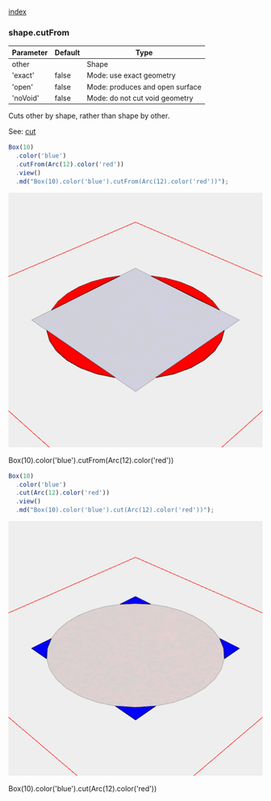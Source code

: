 [index](../../nb/api/index.md)
### shape.cutFrom
Parameter|Default|Type
---|---|---
other||Shape
'exact'|false|Mode: use exact geometry
'open'|false|Mode: produces and open surface
'noVoid'|false|Mode: do not cut void geometry

Cuts other by shape, rather than shape by other.

See: [cut](../../nb/api/cut.md)

```JavaScript
Box(10)
  .color('blue')
  .cutFrom(Arc(12).color('red'))
  .view()
  .md("Box(10).color('blue').cutFrom(Arc(12).color('red'))");
```

![Image](cutFrom.md.$2.png)

Box(10).color('blue').cutFrom(Arc(12).color('red'))

```JavaScript
Box(10)
  .color('blue')
  .cut(Arc(12).color('red'))
  .view()
  .md("Box(10).color('blue').cut(Arc(12).color('red'))");
```

![Image](cutFrom.md.$3.png)

Box(10).color('blue').cut(Arc(12).color('red'))
